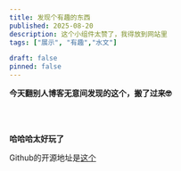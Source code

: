 ```yaml
---
title: 发现个有趣的东西
published: 2025-08-20
description: 这个小组件太赞了，我得放到网站里
tags: ["展示", "有趣","水文"]

draft: false
pinned: false
---
```

**今天翻别人博客无意间发现的这个，搬了过来🤓**

</br></br>

<div data-sakana data-size="200" data-character="chisato" data-controls="false" data-draggable="true" data-align="center" data-margin="2rem auto"></div>

**哈哈哈太好玩了**

<div data-sakana data-size="500" data-character="chisato" data-controls="false" data-draggable="true" data-align="center" data-margin="2rem auto" data-image="https://i0.hdslb.com/bfs/openplatform/4a9b5bb219bb1f11b65db7a15460ce077cf461d2.png@.webp"></div>


<div data-sakana data-size="130" data-character="takina" data-controls="false" data-draggable="true" data-align="center" data-margin="2rem auto"></div><div data-sakana data-align="left"></div><div data-sakana data-align="right"></div>






Github的开源地址是[这个](https://github.com/dsrkafuu/sakana-widget)

